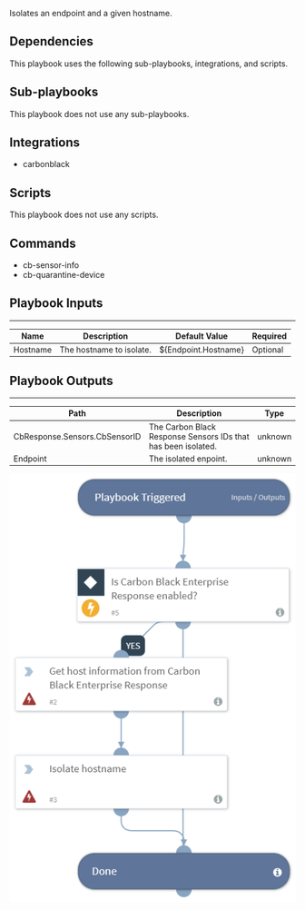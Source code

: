 Isolates an endpoint and a given hostname.

## Dependencies
This playbook uses the following sub-playbooks, integrations, and scripts.

## Sub-playbooks
This playbook does not use any sub-playbooks.

## Integrations
* carbonblack

## Scripts
This playbook does not use any scripts.

## Commands
* cb-sensor-info
* cb-quarantine-device

## Playbook Inputs
---

| **Name** | **Description** | **Default Value** | **Required** |
| --- | --- |--- | --- |
| Hostname | The hostname to isolate. | ${Endpoint.Hostname} |Optional |

## Playbook Outputs
---

| **Path** | **Description** | **Type** |
| --- | --- | --- |
| CbResponse.Sensors.CbSensorID | The Carbon Black Response Sensors IDs that has been isolated. | unknown |
| Endpoint | The isolated enpoint. | unknown |

![Block_Endpoint_Carbon_Black_Response](https://raw.githubusercontent.com/demisto/content/1bdd5229392bd86f0cc58265a24df23ee3f7e662/docs/images/playbooks/Block_Endpoint_Carbon_Black_Response.png)
